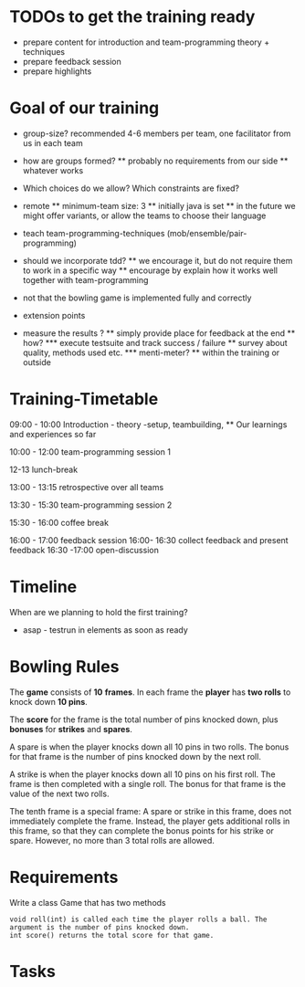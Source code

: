 # TODOs to get the training ready
* prepare content for introduction and team-programming theory + techniques
* prepare feedback session
* prepare highlights


# Goal of our training
* group-size? recommended  4-6 members per team, one facilitator from us in each team

* how are groups formed?
** probably no requirements from our side
** whatever works

* Which choices do we allow? Which constraints are fixed?
* remote
** minimum-team size: 3
** initially java is set
** in the future we might offer variants, or allow the teams to choose their language


* teach team-programming-techniques (mob/ensemble/pair-programming)
* should we incorporate tdd?
** we encourage it, but do not require them to work in a specific way
** encourage by explain how it works well together with team-programming
* not that the bowling game is implemented fully and correctly

* extension points


* measure the results ?
** simply provide place for feedback at the end
** how?
*** execute testsuite and track success / failure
** survey about quality, methods used etc.
*** menti-meter?
** within the training or outside

# Training-Timetable

09:00 - 10:00 Introduction - theory -setup, teambuilding,
** Our learnings and experiences so far

10:00 - 12:00 team-programming session 1

12-13 lunch-break

13:00 - 13:15 retrospective over all teams

13:30 - 15:30 team-programming session 2

15:30 - 16:00 coffee break

16:00 - 17:00 feedback session
16:00- 16:30 collect feedback and present feedback
16:30 -17:00 open-discussion




# Timeline
When are we planning to hold the first training?
* asap - testrun in elements as soon as ready


# Bowling Rules

The **game** consists of **10** **frames**.
In each frame the **player** has **two rolls** to knock down **10 pins**.

The **score** for the frame is the total number of pins knocked down,
plus **bonuses** for **strikes** and **spares**.

A spare is when the player knocks down all 10 pins in two rolls.
The bonus for that frame is the number of pins knocked down by the next roll.

A strike is when the player knocks down all 10 pins on his first roll.
The frame is then completed with a single roll.
The bonus for that frame is the value of the next two rolls.

The tenth frame is a special frame:
A spare or strike in this frame, does not immediately complete the frame.
Instead, the player gets additional rolls in this frame, so that they
can complete the bonus points for his strike or spare. However, no more than 3 total rolls are allowed.


# Requirements

Write a class Game that has two methods

    void roll(int) is called each time the player rolls a ball. The argument is the number of pins knocked down.
    int score() returns the total score for that game.

# Tasks

